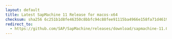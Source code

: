 ```yaml
---
layout: default
title: Latest SapMachine 11 Release for macos-x64
checksum: sha256 6c251b1d8fe46350c8bbfc94c88fee91115ba4966e158fa71d46190be81d8629
redirect_to:
  - https://github.com/SAP/SapMachine/releases/download/sapmachine-11.0.20/sapmachine-jdk-11.0.20_macos-x64_bin.tar.gz
---
```

